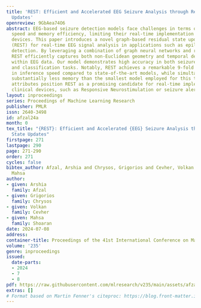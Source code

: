 ```yaml
---
title: 'REST: Efficient and Accelerated EEG Seizure Analysis through Residual State
  Updates'
openreview: 9GbAea74O6
abstract: EEG-based seizure detection models face challenges in terms of inference
  speed and memory efficiency, limiting their real-time implementation in clinical
  devices. This paper introduces a novel graph-based residual state update mechanism
  (REST) for real-time EEG signal analysis in applications such as epileptic seizure
  detection. By leveraging a combination of graph neural networks and recurrent structures,
  REST efficiently captures both non-Euclidean geometry and temporal dependencies
  within EEG data. Our model demonstrates high accuracy in both seizure detection
  and classification tasks. Notably, REST achieves a remarkable 9-fold acceleration
  in inference speed compared to state-of-the-art models, while simultaneously demanding
  substantially less memory than the smallest model employed for this task. These
  attributes position REST as a promising candidate for real-time implementation in
  clinical devices, such as Responsive Neurostimulation or seizure alert systems.
layout: inproceedings
series: Proceedings of Machine Learning Research
publisher: PMLR
issn: 2640-3498
id: afzal24a
month: 0
tex_title: "{REST}: Efficient and Accelerated {EEG} Seizure Analysis through Residual
  State Updates"
firstpage: 271
lastpage: 290
page: 271-290
order: 271
cycles: false
bibtex_author: Afzal, Arshia and Chrysos, Grigorios and Cevher, Volkan and Shoaran,
  Mahsa
author:
- given: Arshia
  family: Afzal
- given: Grigorios
  family: Chrysos
- given: Volkan
  family: Cevher
- given: Mahsa
  family: Shoaran
date: 2024-07-08
address:
container-title: Proceedings of the 41st International Conference on Machine Learning
volume: '235'
genre: inproceedings
issued:
  date-parts:
  - 2024
  - 7
  - 8
pdf: https://raw.githubusercontent.com/mlresearch/v235/main/assets/afzal24a/afzal24a.pdf
extras: []
# Format based on Martin Fenner's citeproc: https://blog.front-matter.io/posts/citeproc-yaml-for-bibliographies/
---
```

